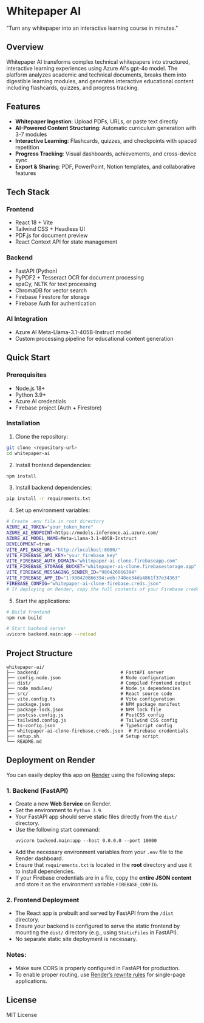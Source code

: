 # Whitepaper AI

"Turn any whitepaper into an interactive learning course in minutes."

## Overview

Whitepaper AI transforms complex technical whitepapers into structured, interactive learning experiences using Azure AI's gpt-4o model. The platform analyzes academic and technical documents, breaks them into digestible learning modules, and generates interactive educational content including flashcards, quizzes, and progress tracking.

## Features

- **Whitepaper Ingestion**: Upload PDFs, URLs, or paste text directly
- **AI-Powered Content Structuring**: Automatic curriculum generation with 3-7 modules
- **Interactive Learning**: Flashcards, quizzes, and checkpoints with spaced repetition
- **Progress Tracking**: Visual dashboards, achievements, and cross-device sync
- **Export & Sharing**: PDF, PowerPoint, Notion templates, and collaborative features

## Tech Stack

### Frontend
- React 18 + Vite
- Tailwind CSS + Headless UI
- PDF.js for document preview
- React Context API for state management

### Backend
- FastAPI (Python)
- PyPDF2 + Tesseract OCR for document processing
- spaCy, NLTK for text processing
- ChromaDB for vector search
- Firebase Firestore for storage
- Firebase Auth for authentication

### AI Integration
- Azure AI Meta-Llama-3.1-405B-Instruct model
- Custom processing pipeline for educational content generation

## Quick Start

### Prerequisites
- Node.js 18+
- Python 3.9+
- Azure AI credentials
- Firebase project (Auth + Firestore)

### Installation

1. Clone the repository:
```bash
git clone <repository-url>
cd whitepaper-ai
```

2. Install frontend dependencies:
```bash
npm install
```

3. Install backend dependencies:
```bash
pip install -r requirements.txt
```

4. Set up environment variables:
```bash
# Create .env file in root directory
AZURE_AI_TOKEN="your_token_here"
AZURE_AI_ENDPOINT=https://models.inference.ai.azure.com/
AZURE_AI_MODEL_NAME=Meta-Llama-3.1-405B-Instruct
DEVELOPMENT=true
VITE_API_BASE_URL="http://localhost:8000/"
VITE_FIREBASE_API_KEY="your_firebase_key"
VITE_FIREBASE_AUTH_DOMAIN="whitepaper-ai-clone.firebaseapp.com"
VITE_FIREBASE_STORAGE_BUCKET="whitepaper-ai-clone.firebasestorage.app"
VITE_FIREBASE_MESSAGING_SENDER_ID="980420866394"
VITE_FIREBASE_APP_ID="1:980420866394:web:748ee34da4861f37e34363"
FIREBASE_CONFIG="whitepaper-ai-clone-firebase.creds.json"
# If deploying on Render, copy the full contents of your Firebase credentials JSON into an environment variable named FIREBASE_CONFIG (as a single line string)
```

5. Start the applications:
```bash
# Build frontend
npm run build

# Start backend server
uvicorn backend.main:app --reload
```

## Project Structure

```
whitepaper-ai/
├── backend/                              # FastAPI server
├── config.node.json                      # Node configuration
├── dist/                                 # Compiled frontend output
├── node_modules/                         # Node.js dependencies
├── src/                                  # React source code
├── vite.config.ts                        # Vite configuration
├── package.json                          # NPM package manifest
├── package-lock.json                     # NPM lock file
├── postcss.config.js                     # PostCSS config
├── tailwind.config.js                    # Tailwind CSS config
├── ts-config.json                        # TypeScript config
├── whitepaper-ai-clone-firebase.creds.json  # Firebase credentials
├── setup.sh                              # Setup script
└── README.md
```

## Deployment on Render

You can easily deploy this app on [Render](https://render.com/) using the following steps:

### 1. Backend (FastAPI)
- Create a new **Web Service** on Render.
- Set the environment to `Python 3.9`.
- Your FastAPI app should serve static files directly from the `dist/` directory.
- Use the following start command:
  ```
  uvicorn backend.main:app --host 0.0.0.0 --port 10000
  ```
- Add the necessary environment variables from your `.env` file to the Render dashboard.
- Ensure that `requirements.txt` is located in the **root** directory and use it to install dependencies.
- If your Firebase credentials are in a file, copy the **entire JSON content** and store it as the environment variable `FIREBASE_CONFIG`.

### 2. Frontend Deployment
- The React app is prebuilt and served by FastAPI from the `/dist` directory.
- Ensure your backend is configured to serve the static frontend by mounting the `dist/` directory (e.g., using `StaticFiles` in FastAPI).
- No separate static site deployment is necessary.

### Notes:
- Make sure CORS is properly configured in FastAPI for production.
- To enable proper routing, use [Render’s rewrite rules](https://render.com/docs/web-services#redirects-rewrites-and-retries) for single-page applications.

## License

MIT License